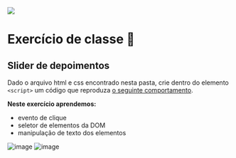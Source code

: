 ![](https://i.imgur.com/xG74tOh.png)

# Exercício de classe 🏫

## Slider de depoimentos

Dado o arquivo html e css encontrado nesta pasta, crie dentro do elemento `<script>` um código que reproduza [o seguinte comportamento](https://i.imgur.com/DGXHIw7.gif).

**Neste exercício aprendemos:**
 - evento de clique
 - seletor de elementos da DOM
 - manipulação de texto dos elementos
 
 ![image](https://user-images.githubusercontent.com/94014697/176052716-eff975f4-01f6-4be8-b4dd-d232730d1d53.png)
 ![image](https://user-images.githubusercontent.com/94014697/176052736-3524154c-9857-4fa8-8681-b53477b0dbba.png)

 

